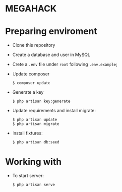 # MEGAHACK


# Preparing enviroment

* Clone this repository
* Create a database and user in MySQL 
* Crete a `.env` file under `root` following `.env.example`;

* Update composer

    ```
    $ composer update
    ```

* Generate a key

    ```
    $ php artisan key:generate

    ```
* Update requirements and install migrate:

	```
	$ php artisan update
	$ php artisan migrate
	```

* Install fixtures:
	```
	$ php artisan db:seed
	```

# Working with

* To start server:

	```
	$ php artisan serve
	```







